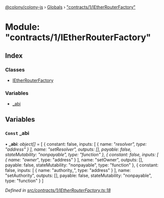 [@colony/colony-js](../README.md) › [Globals](../globals.md) › ["contracts/1/IEtherRouterFactory"](_contracts_1_ietherrouterfactory_.md)

# Module: "contracts/1/IEtherRouterFactory"

## Index

### Classes

* [IEtherRouterFactory](../classes/_contracts_1_ietherrouterfactory_.ietherrouterfactory.md)

### Variables

* [_abi](_contracts_1_ietherrouterfactory_.md#const-_abi)

## Variables

### `Const` _abi

• **_abi**: *object[]* = [
  {
    constant: false,
    inputs: [
      {
        name: "_resolver",
        type: "address"
      }
    ],
    name: "setResolver",
    outputs: [],
    payable: false,
    stateMutability: "nonpayable",
    type: "function"
  },
  {
    constant: false,
    inputs: [
      {
        name: "owner_",
        type: "address"
      }
    ],
    name: "setOwner",
    outputs: [],
    payable: false,
    stateMutability: "nonpayable",
    type: "function"
  },
  {
    constant: false,
    inputs: [
      {
        name: "authority_",
        type: "address"
      }
    ],
    name: "setAuthority",
    outputs: [],
    payable: false,
    stateMutability: "nonpayable",
    type: "function"
  }
]

*Defined in [src/contracts/1/IEtherRouterFactory.ts:18](https://github.com/JoinColony/colonyJS/blob/2830301/src/contracts/1/IEtherRouterFactory.ts#L18)*
